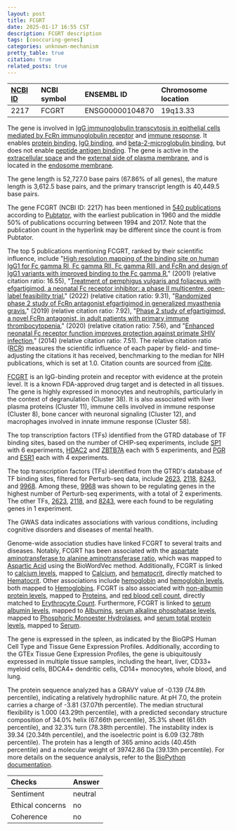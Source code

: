 ```yaml
---
layout: post
title: FCGRT
date: 2025-01-17 16:55 CST
description: FCGRT description
tags: [cooccuring-genes]
categories: unknown-mechanism
pretty_table: true
citation: true
related_posts: true
---
```




| [NCBI ID](https://www.ncbi.nlm.nih.gov/gene/2217) | NCBI symbol | ENSEMBL ID | Chromosome location |
| :-------- | :------- | :-------- | :------- |
| 2217  | FCGRT | ENSG00000104870 | 19q13.33 |



The gene is involved in [IgG immunoglobulin transcytosis in epithelial cells mediated by FcRn immunoglobulin receptor](https://amigo.geneontology.org/amigo/term/GO:0002416) and [immune response](https://amigo.geneontology.org/amigo/term/GO:0006955). It enables [protein binding](https://amigo.geneontology.org/amigo/term/GO:0005515), [IgG binding](https://amigo.geneontology.org/amigo/term/GO:0019864), and [beta-2-microglobulin binding](https://amigo.geneontology.org/amigo/term/GO:0030881), but does not enable [peptide antigen binding](https://amigo.geneontology.org/amigo/term/GO:0042605). The gene is active in the [extracellular space](https://amigo.geneontology.org/amigo/term/GO:0005615) and the [external side of plasma membrane](https://amigo.geneontology.org/amigo/term/GO:0009897), and is located in the [endosome membrane](https://amigo.geneontology.org/amigo/term/GO:0010008).


The gene length is 52,727.0 base pairs (67.86% of all genes), the mature length is 3,612.5 base pairs, and the primary transcript length is 40,449.5 base pairs.


The gene FCGRT (NCBI ID: 2217) has been mentioned in [540 publications](https://pubmed.ncbi.nlm.nih.gov/?term=%22FCGRT%22) according to [Pubtator](https://academic.oup.com/nar/article/47/W1/W587/5494727), with the earliest publication in 1960 and the middle 50% of publications occurring between 1994 and 2017. Note that the publication count in the hyperlink may be different since the count is from Pubtator.


The top 5 publications mentioning FCGRT, ranked by their scientific influence, include "[High resolution mapping of the binding site on human IgG1 for Fc gamma RI, Fc gamma RII, Fc gamma RIII, and FcRn and design of IgG1 variants with improved binding to the Fc gamma R.](https://pubmed.ncbi.nlm.nih.gov/11096108)" (2001) (relative citation ratio: 16.55), "[Treatment of pemphigus vulgaris and foliaceus with efgartigimod, a neonatal Fc receptor inhibitor: a phase II multicentre, open-label feasibility trial.](https://pubmed.ncbi.nlm.nih.gov/34608631)" (2022) (relative citation ratio: 9.31), "[Randomized phase 2 study of FcRn antagonist efgartigimod in generalized myasthenia gravis.](https://pubmed.ncbi.nlm.nih.gov/31118245)" (2019) (relative citation ratio: 7.92), "[Phase 2 study of efgartigimod, a novel FcRn antagonist, in adult patients with primary immune thrombocytopenia.](https://pubmed.ncbi.nlm.nih.gov/31821591)" (2020) (relative citation ratio: 7.56), and "[Enhanced neonatal Fc receptor function improves protection against primate SHIV infection.](https://pubmed.ncbi.nlm.nih.gov/25119033)" (2014) (relative citation ratio: 7.51). The relative citation ratio ([RCR](https://journals.plos.org/plosbiology/article?id=10.1371/journal.pbio.1002541)) measures the scientific influence of each paper by field- and time-adjusting the citations it has received, benchmarking to the median for NIH publications, which is set at 1.0. Citation counts are sourced from [iCite](https://icite.od.nih.gov).


[FCGRT](https://www.proteinatlas.org/ENSG00000104870-FCGRT) is an IgG-binding protein and receptor with evidence at the protein level. It is a known FDA-approved drug target and is detected in all tissues. The gene is highly expressed in monocytes and neutrophils, particularly in the context of degranulation (Cluster 38). It is also associated with liver plasma proteins (Cluster 11), immune cells involved in immune response (Cluster 8), bone cancer with neuronal signaling (Cluster 12), and macrophages involved in innate immune response (Cluster 58).


The top transcription factors (TFs) identified from the GTRD database of TF binding sites, based on the number of CHIP-seq experiments, include [SP1](https://www.ncbi.nlm.nih.gov/gene/6667) with 6 experiments, [HDAC2](https://www.ncbi.nlm.nih.gov/gene/3066) and [ZBTB7A](https://www.ncbi.nlm.nih.gov/gene/51341) each with 5 experiments, and [PGR](https://www.ncbi.nlm.nih.gov/gene/5241) and [ESR1](https://www.ncbi.nlm.nih.gov/gene/2099) each with 4 experiments.


The top transcription factors (TFs) identified from the GTRD's database of TF binding sites, filtered for Perturb-seq data, include [2623](https://www.ncbi.nlm.nih.gov/gene/2623), [2118](https://www.ncbi.nlm.nih.gov/gene/2118), [8243](https://www.ncbi.nlm.nih.gov/gene/8243), and [9968](https://www.ncbi.nlm.nih.gov/gene/9968). Among these, [9968](https://www.ncbi.nlm.nih.gov/gene/9968) was shown to be regulating genes in the highest number of Perturb-seq experiments, with a total of 2 experiments. The other TFs, [2623](https://www.ncbi.nlm.nih.gov/gene/2623), [2118](https://www.ncbi.nlm.nih.gov/gene/2118), and [8243](https://www.ncbi.nlm.nih.gov/gene/8243), were each found to be regulating genes in 1 experiment.


The GWAS data indicates associations with various conditions, including cognitive disorders and diseases of mental health.


Genome-wide association studies have linked FCGRT to several traits and diseases. Notably, FCGRT has been associated with the [aspartate aminotransferase to alanine aminotransferase ratio](https://pubmed.ncbi.nlm.nih.gov/33462484), which was mapped to [Aspartic Acid](https://meshb.nlm.nih.gov/record/ui?ui=D001224) using the BioWordVec method. Additionally, FCGRT is linked to [calcium levels](https://pubmed.ncbi.nlm.nih.gov/33462484), mapped to [Calcium](https://meshb.nlm.nih.gov/record/ui?ui=D002118), and [hematocrit](https://pubmed.ncbi.nlm.nih.gov/32888494), directly matched to [Hematocrit](https://meshb.nlm.nih.gov/record/ui?ui=D006400). Other associations include [hemoglobin](https://pubmed.ncbi.nlm.nih.gov/32888494) and [hemoglobin levels](https://pubmed.ncbi.nlm.nih.gov/34226706), both mapped to [Hemoglobins](https://meshb.nlm.nih.gov/record/ui?ui=D006454). FCGRT is also associated with [non-albumin protein levels](https://pubmed.ncbi.nlm.nih.gov/33462484), mapped to [Proteins](https://meshb.nlm.nih.gov/record/ui?ui=D011506), and [red blood cell count](https://pubmed.ncbi.nlm.nih.gov/32888494), directly matched to [Erythrocyte Count](https://meshb.nlm.nih.gov/record/ui?ui=D004906). Furthermore, FCGRT is linked to [serum albumin levels](https://pubmed.ncbi.nlm.nih.gov/33462484), mapped to [Albumins](https://meshb.nlm.nih.gov/record/ui?ui=D000418), [serum alkaline phosphatase levels](https://pubmed.ncbi.nlm.nih.gov/34226706), mapped to [Phosphoric Monoester Hydrolases](https://meshb.nlm.nih.gov/record/ui?ui=D010744), and [serum total protein levels](https://pubmed.ncbi.nlm.nih.gov/33462484), mapped to [Serum](https://meshb.nlm.nih.gov/record/ui?ui=D044967).


The gene is expressed in the spleen, as indicated by the BioGPS Human Cell Type and Tissue Gene Expression Profiles. Additionally, according to the GTEx Tissue Gene Expression Profiles, the gene is ubiquitously expressed in multiple tissue samples, including the heart, liver, CD33+ myeloid cells, BDCA4+ dendritic cells, CD14+ monocytes, whole blood, and lung.




The protein sequence analyzed has a GRAVY value of -0.139 (74.8th percentile), indicating a relatively hydrophilic nature. At pH 7.0, the protein carries a charge of -3.81 (37.07th percentile). The median structural flexibility is 1.000 (43.29th percentile), with a predicted secondary structure composition of 34.0% helix (67.66th percentile), 35.3% sheet (61.6th percentile), and 32.3% turn (78.38th percentile). The instability index is 39.34 (20.34th percentile), and the isoelectric point is 6.09 (32.78th percentile). The protein has a length of 365 amino acids (40.45th percentile) and a molecular weight of 39742.86 Da (39.13th percentile). For more details on the sequence analysis, refer to the [BioPython documentation](https://biopython.org/docs/1.75/api/Bio.SeqUtils.ProtParam.html).





| Checks    | Answer |
| :-------- | :------- |
| Sentiment  | neutral   |
| Ethical concerns | no     |
| Coherence    | no    |
